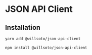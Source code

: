 # JSON API Client

## Installation

```bash
yarn add @willsoto/json-api-client
```

```bash
npm install @willsoto/json-api-client
```
